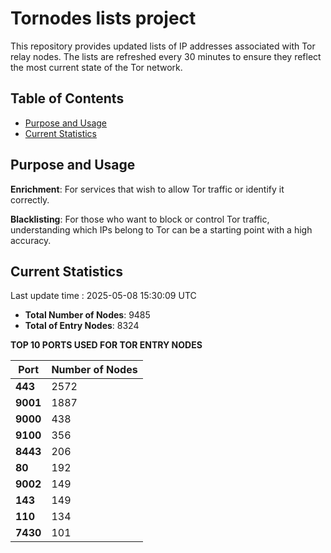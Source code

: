 # Tornodes lists project

This repository provides updated lists of IP addresses associated with Tor relay nodes. The lists are refreshed every 30 minutes to ensure they reflect the most current state of the Tor network.

## Table of Contents

- [Purpose and Usage](#purpose-and-usage)
- [Current Statistics](#current-statistics)


## Purpose and Usage

**Enrichment**: For services that wish to allow Tor traffic or identify it correctly.

**Blacklisting**: For those who want to block or control Tor traffic, understanding which IPs belong to Tor can be a starting point with a high accuracy.

## Current Statistics

Last update time : 2025-05-08 15:30:09 UTC

- **Total Number of Nodes**: 9485
- **Total of Entry Nodes**: 8324

**TOP 10 PORTS USED FOR TOR ENTRY NODES**

| **Port** | **Number of Nodes** |
|------|-----------------|
| **443**   | 2572  |
| **9001**   | 1887  |
| **9000**   | 438  |
| **9100**   | 356  |
| **8443**   | 206  |
| **80**   | 192  |
| **9002**   | 149  |
| **143**   | 149  |
| **110**   | 134  |
| **7430**   | 101  |

